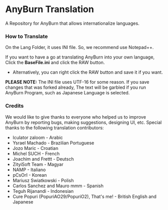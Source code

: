 # AnyBurn Translation
A Repository for AnyBurn that allows internationalize languages.

### How to Translate
On the Lang Folder, it uses INI file. So, we recommend use Notepad++.

If you want to have a go at translating AnyBurn into your own language, Click the **BaseFile.ini** and click the RAW button.
* Alternatively, you can right click the RAW button and save it if you want.

**PLEASE NOTE:** The INI file uses UTF-16 for some reason. If you save changes that was forked already, The text will be garbled if you run AnyBurn Program, such as Japanese Language is selected.

### Credits
We would like to give thanks to everyone who helped us to improve AnyBurn by reporting bugs, making suggestions, designing UI, etc. Special thanks to the following translation contributors:

* lculator zaloom - Arabic
* Ysrael Machado - Brazilian Portuguese
* Jozo Maric - Croatian
* Michel SUCH - French
* Joachim and Frettt - Deutsch
* ZityiSoft Team - Magyar
* NAMP - Italiano
* pCsOrI - Korean
* Mariusz Swiatkowski - Polish
* Carlos Sanchez and Mauro mmm - Spanish
* Teguh Rijanandi - Indonesian
* Cure Popuri (PopuriAO29/PopuriO2), That's me! - British English and Japanese
